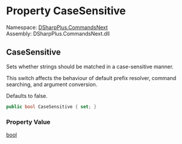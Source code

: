 # Property CaseSensitive

Namespace: [DSharpPlus.CommandsNext](DSharpPlus.CommandsNext.md)  
Assembly: DSharpPlus.CommandsNext.dll

## <a id="DSharpPlus_CommandsNext_CommandsNextConfiguration_CaseSensitive"></a>CaseSensitive

<p>Sets whether strings should be matched in a case-sensitive manner.</p>
<p>This switch affects the behaviour of default prefix resolver, command searching, and argument conversion.</p>
<p>Defaults to false.</p>

```csharp
public bool CaseSensitive { set; }
```

### Property Value

[bool](https://learn.microsoft.com/dotnet/api/system.boolean)

